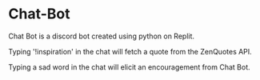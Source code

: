 # Chat-Bot

Chat Bot is a discord bot created using python on Replit.

Typing '!inspiration' in the chat will fetch a quote from the ZenQuotes API.

Typing a sad word in the chat will elicit an encouragement from Chat Bot.
